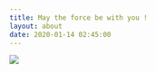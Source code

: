 ```yaml
---
title: May the force be with you !
layout: about
date: 2020-01-14 02:45:00
---
```



![](http://lishengyu.xyz/7e2d1cf6gw1eziyflasewg208c04paxn.gif)
